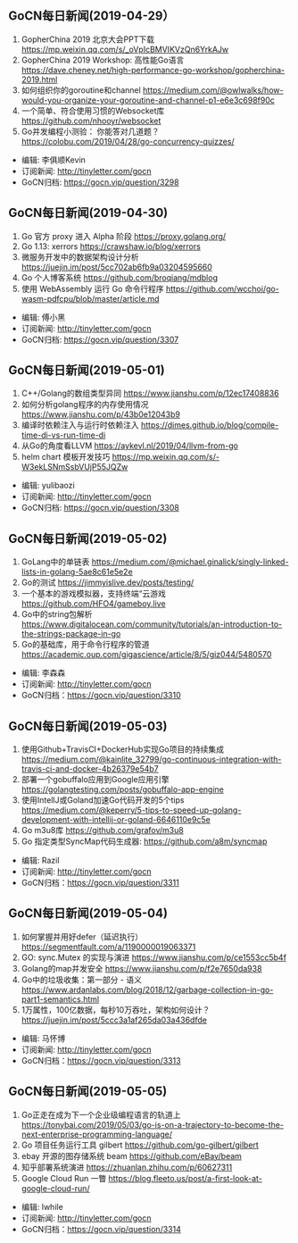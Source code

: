 ## GoCN每日新闻(2019-04-29）

1. GopherChina 2019 北京大会PPT下载 https://mp.weixin.qq.com/s/_oVpIcBMVIKVzQn6YrkAJw
2. GopherChina 2019 Workshop: 高性能Go语言 https://dave.cheney.net/high-performance-go-workshop/gopherchina-2019.html
3. 如何组织你的goroutine和channel https://medium.com/@owlwalks/how-would-you-organize-your-goroutine-and-channel-p1-e6e3c698f90c
4. 一个简单、符合使用习惯的Websocket库 https://github.com/nhooyr/websocket
5. Go并发编程小测验： 你能答对几道题？ https://colobu.com/2019/04/28/go-concurrency-quizzes/

* 编辑: 李俱顺Kevin
* 订阅新闻: http://tinyletter.com/gocn
* GoCN归档: https://gocn.vip/question/3298


## GoCN每日新闻(2019-04-30)

1. Go 官方 proxy 进入 Alpha 阶段 https://proxy.golang.org/
2. Go 1.13: xerrors https://crawshaw.io/blog/xerrors
3. 微服务开发中的数据架构设计分析 https://juejin.im/post/5cc702ab6fb9a03204595660
4. Go 个人博客系统 https://github.com/broqiang/mdblog
5. 使用 WebAssembly 运行 Go 命令行程序 https://github.com/wcchoi/go-wasm-pdfcpu/blob/master/article.md

* 编辑: 傅小黑
* 订阅新闻: http://tinyletter.com/gocn
* GoCN归档: https://gocn.vip/question/3307

## GoCN每日新闻(2019-05-01)

1. C++/Golang的数组类型异同 https://www.jianshu.com/p/12ec17408836
2. 如何分析golang程序的内存使用情况 https://www.jianshu.com/p/43b0e12043b9
3. 编译时依赖注入与运行时依赖注入 https://dimes.github.io/blog/compile-time-di-vs-run-time-di
4. 从Go的角度看LLVM https://aykevl.nl/2019/04/llvm-from-go
5. helm chart 模板开发技巧 https://mp.weixin.qq.com/s/-W3ekLSNmSsbVUjP55JQZw

* 编辑: yulibaozi
* 订阅新闻: http://tinyletter.com/gocn
* GoCN归档: https://gocn.vip/question/3308

## GoCN每日新闻(2019-05-02)

1. GoLang中的单链表 https://medium.com/@michael.ginalick/singly-linked-lists-in-golang-5ae8c61e5e2e
2. Go的测试 https://jimmyislive.dev/posts/testing/
3. 一个基本的游戏模拟器，支持终端“云游戏 https://github.com/HFO4/gameboy.live
4. Go中的string包解析 https://www.digitalocean.com/community/tutorials/an-introduction-to-the-strings-package-in-go
5. Go的基础库，用于命令行程序的管道 https://academic.oup.com/gigascience/article/8/5/giz044/5480570

* 编辑: 李森森
* 订阅新闻: http://tinyletter.com/gocn
* GoCN归档：https://gocn.vip/question/3310

## GoCN每日新闻(2019-05-03)
  
1. 使用Github+TravisCI+DockerHub实现Go项目的持续集成 https://medium.com/@kainlite_32799/go-continuous-integration-with-travis-ci-and-docker-4b26379e54b7
2. 部署一个gobuffalo应用到Google应用引擎 https://golangtesting.com/posts/gobuffalo-app-engine
3. 使用IntellJ或Goland加速Go代码开发的5个tips https://medium.com/@keperry/5-tips-to-speed-up-golang-development-with-intellij-or-goland-6646110e9c5e
4. Go m3u8库 https://github.com/grafov/m3u8
5. Go 指定类型SyncMap代码生成器: https://github.com/a8m/syncmap

* 编辑: Razil
* 订阅新闻: http://tinyletter.com/gocn
* GoCN归档：https://gocn.vip/question/3311

## GoCN每日新闻(2019-05-04)

1. 如何掌握并用好defer（延迟执行） https://segmentfault.com/a/1190000019063371
2. GO: sync.Mutex 的实现与演进 https://www.jianshu.com/p/ce1553cc5b4f
3. Golang的map并发安全 https://www.jianshu.com/p/f2e7650da938
4. Go中的垃圾收集：第一部分 - 语义 https://www.ardanlabs.com/blog/2018/12/garbage-collection-in-go-part1-semantics.html
5. 1万属性，100亿数据，每秒10万吞吐，架构如何设计？ https://juejin.im/post/5ccc3a1af265da03a436dfde

* 编辑: 马怀博 
* 订阅新闻: http://tinyletter.com/gocn
* GoCN归档：https://gocn.vip/question/3313

## GoCN每日新闻(2019-05-05)

1. Go正走在成为下一个企业级编程语言的轨道上 https://tonybai.com/2019/05/03/go-is-on-a-trajectory-to-become-the-next-enterprise-programming-language/
2. Go 项目任务运行工具 gilbert https://github.com/go-gilbert/gilbert
3. ebay 开源的图存储系统 beam https://github.com/eBay/beam
4. 知乎部署系统演进 https://zhuanlan.zhihu.com/p/60627311
5. Google Cloud Run 一瞥 https://blog.fleeto.us/post/a-first-look-at-google-cloud-run/

* 编辑: lwhile
* 订阅新闻: http://tinyletter.com/gocn
* GoCN归档：https://gocn.vip/question/3314

